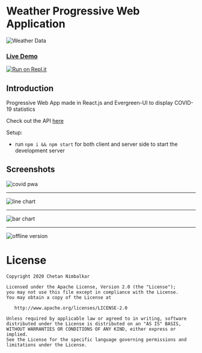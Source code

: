 
# Weather Progressive Web Application
![Weather Data](https://i.imgur.com/3csowzj.png)

### [Live Demo](https://tender-noyce-3fd95a.netlify.app/)

[![Run on Repl.it](https://repl.it/badge/github/ch374n/COVID-tracker-PWA)](https://repl.it/github/ch374n/COVID-tracker-PWA)

## Introduction

Progressive Web App made in React.js and Evergreen-UI to display COVID-19 statistics 

Check out the API [here](https://covid19.mathdro.id/api/daily)

Setup:
- run ```npm i && npm start``` for both client and server side to start the development server

## Screenshots 

<p float='left'>
   <img src='https://i.imgur.com/4gnQOhI.png' alt='covid pwa'/> 
<hr/>
   <img src='https://i.imgur.com/tA7Fmdv.png' alt='line chart'/> 
<hr/>
   <img src='https://i.imgur.com/BoPNTn6.png' alt='bar chart'/>
<hr/>
   <img src='https://i.imgur.com/B4n9vAn.png' alt='offline version'/>
</p>


# License

    Copyright 2020 Chetan Nimbalkar 

    Licensed under the Apache License, Version 2.0 (the "License");
    you may not use this file except in compliance with the License.
    You may obtain a copy of the License at

       http://www.apache.org/licenses/LICENSE-2.0

    Unless required by applicable law or agreed to in writing, software
    distributed under the License is distributed on an "AS IS" BASIS,
    WITHOUT WARRANTIES OR CONDITIONS OF ANY KIND, either express or implied.
    See the License for the specific language governing permissions and
    limitations under the License. 


 

